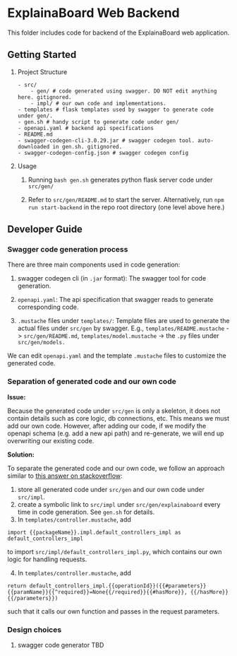 # ExplainaBoard Web Backend

This folder includes code for backend of the ExplainaBoard web application. 

## Getting Started

1.  Project Structure

    ```
    - src/
        - gen/ # code generated using swagger. DO NOT edit anything here. gitignored.
        - impl/ # our own code and implementations.
    - templates # flask templates used by swagger to generate code under gen/.
    - gen.sh # handy script to generate code under gen/
    - openapi.yaml # backend api specifications
    - README.md
    - swagger-codegen-cli-3.0.29.jar # swagger codegen tool. auto-downloaded in gen.sh. gitignored.
    - swagger-codegen-config.json # swagger codegen config
    ```

2.  Usage

    1. Running `bash gen.sh` generates python flask server code under `src/gen/`

    2. Refer to `src/gen/README.md` to start the server. Alternatively, run `npm run start-backend` in the repo root directory (one level above here.)

## Developer Guide

### Swagger code generation process
There are three main components used in code generation:
1. swagger codegen cli (in `.jar` format): The swagger tool for code generation.

2. `openapi.yaml`: The api specification that swagger reads to generate corresponding code.

3. `.mustache` files under `templates/`: Template files are used to generate the actual files under `src/gen` by swagger. E.g., `templates/README.mustache` -> `src/gen/README.md`, `templates/model.mustache` -> the `.py` files under `src/gen/models.`

We can edit `openapi.yaml` and the template `.mustache` files to customize the generated code.

### Separation of generated code and our own code
**Issue:**

Because the generated code under `src/gen` is only a skeleton, it does not contain details such as core logic, db connections, etc. This means we must add our own code. However, after adding our code, if we modify the openapi schema (e.g. add a new api path) and re-generate, we will end up overwriting our existing code.

**Solution:**

To separate the generated code and our own code, we follow an approach similar to [this answer on stackoverflow](https://stackoverflow.com/questions/45680298/cleanest-way-to-glue-generated-flask-app-code-swagger-codegen-to-backend-imple/47554626#47554626):

1. store all generated code under `src/gen` and our own code under `src/impl`.
2. create a symbolic link to `src/impl` under `src/gen/explainaboard` every time in code generation. See `gen.sh` for details.
3. In `templates/controller.mustache`, add 

```import {{packageName}}.impl.default_controllers_impl as default_controllers_impl```  

to import `src/impl/default_controllers_impl.py`, which contains our own logic for handling requests. 

4. In `templates/controller.mustache`, add  

```return default_controllers_impl.{{operationId}}({{#parameters}}{{paramName}}{{^required}}=None{{/required}}{{#hasMore}}, {{/hasMore}}{{/parameters}})```

such that it calls our own function and passes in the request parameters.

### Design choices
1. swagger code generator
TBD
